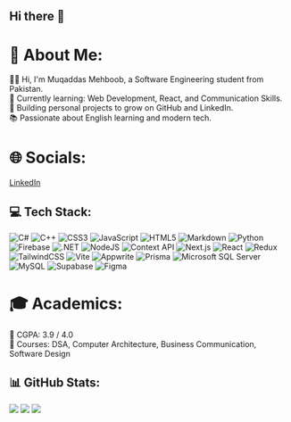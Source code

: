 ## Hi there 👋

# 💫 About Me:
👩‍💻 Hi, I'm Muqaddas Mehboob, a Software Engineering student from Pakistan.  
🌱 Currently learning: Web Development, React, and Communication Skills.  
🚀 Building personal projects to grow on GitHub and LinkedIn.  
📚 Passionate about English learning and modern tech.  

# 🌐 Socials:
[LinkedIn](https://linkedin.com/in/muqaddas-mehboob)

## 💻 Tech Stack:
![C#](https://img.shields.io/badge/C%23-239120?style=for-the-badge&logo=c-sharp&logoColor=white)
![C++](https://img.shields.io/badge/C++-00599C?style=for-the-badge&logo=cplusplus&logoColor=white)
![CSS3](https://img.shields.io/badge/CSS3-1572B6?style=for-the-badge&logo=css3&logoColor=white)
![JavaScript](https://img.shields.io/badge/JavaScript-F7DF1E?style=for-the-badge&logo=javascript&logoColor=black)
![HTML5](https://img.shields.io/badge/HTML5-E34F26?style=for-the-badge&logo=html5&logoColor=white)
![Markdown](https://img.shields.io/badge/Markdown-000000?style=for-the-badge&logo=markdown&logoColor=white)
![Python](https://img.shields.io/badge/Python-3776AB?style=for-the-badge&logo=python&logoColor=white)
![Firebase](https://img.shields.io/badge/Firebase-FFCA28?style=for-the-badge&logo=firebase&logoColor=black)
![.NET](https://img.shields.io/badge/.NET-512BD4?style=for-the-badge&logo=dotnet&logoColor=white)
![NodeJS](https://img.shields.io/badge/Node.js-339933?style=for-the-badge&logo=nodedotjs&logoColor=white)
![Context API](https://img.shields.io/badge/Context_API-20232A?style=for-the-badge&logo=react&logoColor=61DAFB)
![Next.js](https://img.shields.io/badge/Next.js-000000?style=for-the-badge&logo=nextdotjs&logoColor=white)
![React](https://img.shields.io/badge/React-20232A?style=for-the-badge&logo=react&logoColor=61DAFB)
![Redux](https://img.shields.io/badge/Redux-764ABC?style=for-the-badge&logo=redux&logoColor=white)
![TailwindCSS](https://img.shields.io/badge/TailwindCSS-06B6D4?style=for-the-badge&logo=tailwindcss&logoColor=white)
![Vite](https://img.shields.io/badge/Vite-646CFF?style=for-the-badge&logo=vite&logoColor=white)
![Appwrite](https://img.shields.io/badge/Appwrite-F02E65?style=for-the-badge&logo=appwrite&logoColor=white)
![Prisma](https://img.shields.io/badge/Prisma-2D3748?style=for-the-badge&logo=prisma&logoColor=white)
![Microsoft SQL Server](https://img.shields.io/badge/Microsoft_SQL_Server-CC2927?style=for-the-badge&logo=microsoftsqlserver&logoColor=white)
![MySQL](https://img.shields.io/badge/MySQL-005C84?style=for-the-badge&logo=mysql&logoColor=white)
![Supabase](https://img.shields.io/badge/Supabase-3ECF8E?style=for-the-badge&logo=supabase&logoColor=white)
![Figma](https://img.shields.io/badge/Figma-F24E1E?style=for-the-badge&logo=figma&logoColor=white)
 

# 🎓 Academics:
🎯 CGPA: 3.9 / 4.0  
📖 Courses: DSA, Computer Architecture, Business Communication, Software Design  

<!-- # 🏆 Achievements:
🏅 Completed 180+ LeetCode Problems  
📣 Speaker at XYZ Society Meetup  
🎯 Winner - XYZ Hackathon   -->

## 📊 GitHub Stats:
![](https://github-readme-stats.vercel.app/api?username=Muqaddas-Mehboob&theme=tokyonight&hide_border=false&include_all_commits=true&count_private=true)
![](https://github-readme-stats.vercel.app/api/top-langs/?username=Muqaddas-Mehboob&theme=tokyonight&hide_border=false&include_all_commits=true&count_private=true&layout=compact)
![](https://github-readme-streak-stats.herokuapp.com/?user=YourUsername&theme=tokyonight&hide_border=false)


